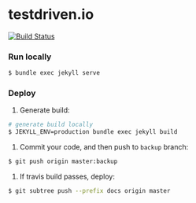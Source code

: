 # testdriven.io

[![Build Status](https://travis-ci.org/testdrivenio/testdriven-site.svg?branch=backup)](https://travis-ci.org/testdrivenio/testdriven-site)

### Run locally

```sh
$ bundle exec jekyll serve
```

### Deploy

1. Generate build:

  ```sh
  # generate build locally
  $ JEKYLL_ENV=production bundle exec jekyll build
  ```

1. Commit your code, and then push to `backup` branch:

  ```sh
  $ git push origin master:backup
  ```

1. If travis build passes, deploy:

  ```sh
  $ git subtree push --prefix docs origin master
  ```

